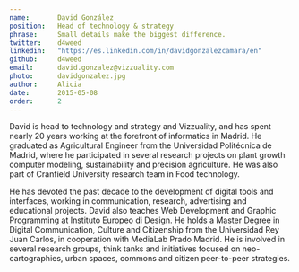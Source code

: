 ```yaml
---
name:       David González
position:   Head of technology & strategy
phrase:     Small details make the biggest difference.
twitter:    d4weed
linkedin:   "https://es.linkedin.com/in/davidgonzalezcamara/en"
github:		d4weed 
email:      david.gonzalez@vizzuality.com
photo:      davidgonzalez.jpg
author:     Alicia
date:       2015-05-08
order:      2
---
```


 David is head to technology and strategy and Vizzuality, and has spent nearly 20 years working at the forefront of informatics in Madrid. He graduated as Agricultural Engineer from the Universidad Politécnica de Madrid, where he participated in several research projects on plant growth computer modeling, sustainability and precision agriculture. He was also part of Cranfield University research team in Food technology. 

 He has devoted the past decade to the development of digital tools and interfaces, working in communication, research, advertising and educational projects. David also teaches Web Development and Graphic Programming at Instituto Europeo di Design. He holds a Master Degree in Digital Communication, Culture and Citizenship from the Universidad Rey Juan Carlos, in cooperation with MediaLab Prado Madrid. He is involved in several research groups, think tanks and initiatives focused on neo-cartographies, urban spaces, commons and citizen peer-to-peer strategies. 
